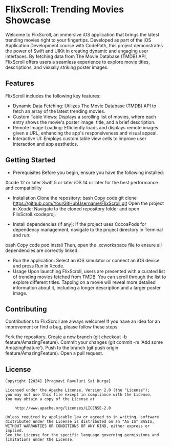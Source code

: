 # FlixScroll: Trending Movies Showcase
Welcome to FlixScroll, an immersive iOS application that brings the latest trending movies right to your fingertips. Developed as part of the iOS Application Development course with CodePath, this project demonstrates the power of Swift and UIKit in creating dynamic and engaging user interfaces. By fetching data from The Movie Database (TMDB) API, FlixScroll offers users a seamless experience to explore movie titles, descriptions, and visually striking poster images.

## Features
FlixScroll includes the following key features:

* Dynamic Data Fetching: Utilizes The Movie Database (TMDB) API to fetch an array of the latest trending movies.
* Custom Table Views: Displays a scrolling list of movies, where each entry shows the movie's poster image, title, and a brief description.
* Remote Image Loading: Efficiently loads and displays remote images given a URL, enhancing the app's responsiveness and visual appeal.
* Interactive UI: Employs custom table view cells to improve user interaction and app aesthetics.

## Getting Started
* Prerequisites
Before you begin, ensure you have the following installed:

Xcode 12 or later
Swift 5 or later
iOS 14 or later for the best performance and compatibility
* Installation
Clone the repository:
bash
Copy code
git clone https://github.com/YourGitHubUsername/FlixScroll.git
Open the project in Xcode:
Navigate to the cloned repository folder and open FlixScroll.xcodeproj.

* Install dependencies (if any):
If the project uses CocoaPods for dependency management, navigate to the project directory in Terminal and run:

bash
Copy code
pod install
Then, open the .xcworkspace file to ensure all dependencies are correctly linked.

* Run the application:
Select an iOS simulator or connect an iOS device and press Run in Xcode.
* Usage
Upon launching FlixScroll, users are presented with a curated list of trending movies fetched from TMDB. You can scroll through the list to explore different titles. Tapping on a movie will reveal more detailed information about it, including a longer description and a larger poster image.

## Contributing
Contributions to FlixScroll are always welcome! If you have an idea for an improvement or find a bug, please follow these steps:

Fork the repository.
Create a new branch (git checkout -b feature/AmazingFeature).
Commit your changes (git commit -m 'Add some AmazingFeature').
Push to the branch (git push origin feature/AmazingFeature).
Open a pull request.

## License

    Copyright [2024] [Pragnavi Ravuluri Sai Durga]

    Licensed under the Apache License, Version 2.0 (the "License");
    you may not use this file except in compliance with the License.
    You may obtain a copy of the License at

        http://www.apache.org/licenses/LICENSE-2.0

    Unless required by applicable law or agreed to in writing, software
    distributed under the License is distributed on an "AS IS" BASIS,
    WITHOUT WARRANTIES OR CONDITIONS OF ANY KIND, either express or implied.
    See the License for the specific language governing permissions and
    limitations under the License.
